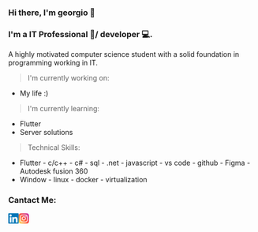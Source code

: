 ### Hi there, I'm georgio 👋
### I'm a IT Professional 👷‍/ developer 💻. 

A highly motivated computer science student with a solid foundation in programming working in IT.

> I'm currently working on:
  - My life :)
> I'm currently learning:
  - Flutter
  - Server solutions
> Technical Skills:
 - Flutter - c/c++ - c# - sql - .net - javascript - vs code - github - Figma - Autodesk fusion 360
 - Window - linux - docker - virtualization
 
### Cantact Me:
<a href="https://www.linkedin.com/in/georgiofeghaly/"><img align="left" src="https://raw.githubusercontent.com/georgiofeghaly/georgiofeghaly/main/images/linkedin.svg" alt="Yu Shi | LinkedIn" width="21px"/></a>
<a href="https://www.instagram.com/georgio_feghaly/"><img align="left" src="https://raw.githubusercontent.com/georgiofeghaly/georgiofeghaly/main/images/instagram.svg" alt="Yu Shi | Instagram" width="21px"/></a>
</br>
